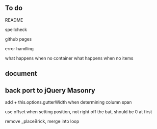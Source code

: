 ## To do 

README

spellcheck

github pages

error handling

what happens when no container
what happens when no items

## document

## back port to jQuery Masonry

add + this.options.gutterWidth when determining column span

use offset when setting position, not right off the bat, should be 0 at first

remove _placeBrick, merge into loop
